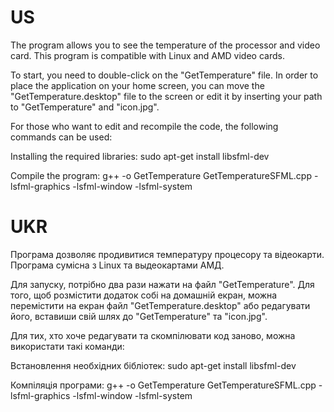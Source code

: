# US
The program allows you to see the temperature of the processor and video card.
This program is compatible with Linux and AMD video cards.

To start, you need to double-click on the "GetTemperature" file. 
In order to place the application on your home screen, you can move 
the "GetTemperature.desktop" file to the screen or edit it by inserting your 
path to "GetTemperature" and "icon.jpg".

For those who want to edit and recompile the code, the following commands can be used:

Installing the required libraries:
sudo apt-get install libsfml-dev

Compile the program:
g++ -o GetTemperature GetTemperatureSFML.cpp -lsfml-graphics -lsfml-window -lsfml-system


# UKR
Програма дозволяє продивитися температуру процесору та відеокарти.
Програма сумісна з Linux та выдеокартами АМД.

Для запуску, потрібно два рази нажати на файл "GetTemperature". 
Для того, щоб розмістити додаток собі на домашній екран, можна 
перемістити на екран файл "GetTemperature.desktop" або редагувати його, 
вставиши свій шлях до  "GetTemperature" та "icon.jpg".

Для тих, хто хоче редагувати та скомпілювати  код заново, можна використати такі команди:

Встановлення необхідних бібліотек:
sudo apt-get install libsfml-dev

Компіляція програми:
g++ -o GetTemperature GetTemperatureSFML.cpp -lsfml-graphics -lsfml-window -lsfml-system